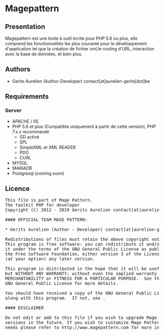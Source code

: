 Magepattern
=============

Presentation
------------
Magepattern est une boite à outil écrite pour PHP 5.6 ou plus, 
elle comprend les fonctionnalités les plus courante pour le développement d'application tel que la création de fichier xml,le routing d'URL, interaction avec la base de données, et bien plus.

Authors
-------

 * Gerits Aurelien (Author-Developer) contact[at]aurelien-gerits[dot]be

Requirements
------------

### Server
 * APACHE / IIS
 * PHP 5.6 et plus (Compatible uniquement à partir de cette version), PHP 7.x.x recommandé
     * GD activé
     * SPL
     * SimpleXML et XML READER
     * PDO
     * CURL
 * MYSQL
 * MARIADB
 * Postgresql (coming soon)

Licence
------------

<pre>
This file is part of Mage Pattern.
The toolkit PHP for developer
Copyright (C) 2012 - 2019 Gerits Aurelien contact[at]aurelien-gerits[dot]be

#### OFFICIAL TEAM MAGE PATTERN:

* Gerits Aurelien (Author - Developer) contact[at]aurelien-gerits[dot]be

Redistributions of files must retain the above copyright notice.
This program is free software: you can redistribute it and/or modify
it under the terms of the GNU General Public License as published by
the Free Software Foundation, either version 3 of the License, or
(at your option) any later version.

This program is distributed in the hope that it will be useful,
but WITHOUT ANY WARRANTY; without even the implied warranty of
MERCHANTABILITY or FITNESS FOR A PARTICULAR PURPOSE.  See the
GNU General Public License for more details.

You should have received a copy of the GNU General Public License
along with this program.  If not, see <http://www.gnu.org/licenses/>.

#### DISCLAIMER

Do not edit or add to this file if you wish to upgrade Mage Pattern to newer
versions in the future. If you wish to customize Mage Pattern for your
needs please refer to http://www.magepattern.com for more information.

</pre>
